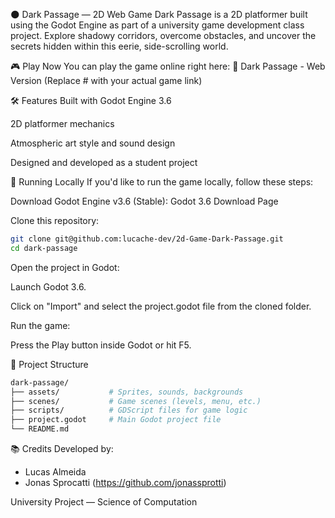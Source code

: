 🌑 Dark Passage — 2D Web Game
Dark Passage is a 2D platformer built using the Godot Engine as part of a university game development class project. Explore shadowy corridors, overcome obstacles, and uncover the secrets hidden within this eerie, side-scrolling world.

🎮 Play Now
You can play the game online right here:
🔗 Dark Passage - Web Version
(Replace # with your actual game link)

🛠️ Features
Built with Godot Engine 3.6

2D platformer mechanics

Atmospheric art style and sound design

Designed and developed as a student project

🧪 Running Locally
If you'd like to run the game locally, follow these steps:

Download Godot Engine v3.6 (Stable):
Godot 3.6 Download Page

Clone this repository:

```bash
git clone git@github.com:lucache-dev/2d-Game-Dark-Passage.git
cd dark-passage
```
Open the project in Godot:

Launch Godot 3.6.

Click on "Import" and select the project.godot file from the cloned folder.

Run the game:

Press the Play button inside Godot or hit F5.

📁 Project Structure
```bash
dark-passage/
├── assets/           # Sprites, sounds, backgrounds
├── scenes/           # Game scenes (levels, menu, etc.)
├── scripts/          # GDScript files for game logic
├── project.godot     # Main Godot project file
└── README.md
```

📚 Credits
Developed by:
-   Lucas Almeida
-   Jonas Sprocatti (https://github.com/jonassprotti)

University Project — Science of Computation
